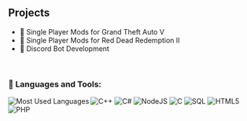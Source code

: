 

## Projects ##
- 🚗 Single Player Mods for Grand Theft Auto V
- 🌵 Single Player Mods for Red Dead Redemption II
- 🤖 Discord Bot Development

<br />

### 🧰 Languages and Tools:

<img align="left" alt="Most Used Languages" src="https://github-readme-stats.vercel.app/api/top-langs/?username=emperorlvl&layout=compact" />

![C++](https://img.shields.io/badge/-C++-blue?style=flat&logo=c%2B%2B&labelColor=444)
![C#](https://img.shields.io/badge/-C%23-blue?style=flat&logo=c-sharp&labelColor=444)
![NodeJS](https://img.shields.io/badge/-NodeJS-brightgreen?style=flat&logo=node.js&labelColor=444)
![C](https://img.shields.io/badge/-C%20Lang-lightgrey?style=flat&logo=c&labelColor=444)
![SQL](https://img.shields.io/badge/-SQL-9cf?style=flat&logo=mysql&labelColor=444)
![HTML5](https://img.shields.io/badge/-HTML5-red?style=flat&logo=html5&labelColor=444)
![PHP](https://img.shields.io/badge/-PHP-777bb4?style=flat&logo=php&labelColor=444)
